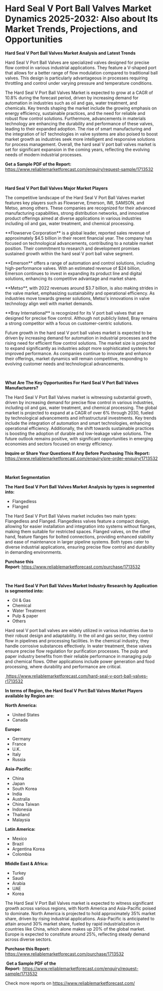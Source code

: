 <p><h1>Hard Seal V Port Ball Valves Market Dynamics 2025-2032: Also about Its Market Trends, Projections, and Opportunities</h1></p><p><strong>Hard Seal V Port Ball Valves Market Analysis and Latest Trends</strong></p>
<p><p>Hard Seal V Port Ball Valves are specialized valves designed for precise flow control in various industrial applications. They feature a V-shaped port that allows for a better range of flow modulation compared to traditional ball valves. This design is particularly advantageous in processes requiring throttling and control under varying pressure and temperature conditions.</p><p>The Hard Seal V Port Ball Valves Market is expected to grow at a CAGR of 10.8% during the forecast period, driven by increasing demand for automation in industries such as oil and gas, water treatment, and chemicals. Key trends shaping the market include the growing emphasis on energy efficiency, sustainable practices, and the need for reliable and robust flow control solutions. Furthermore, advancements in materials technology are enhancing the durability and performance of these valves, leading to their expanded adoption. The rise of smart manufacturing and the integration of IoT technologies in valve systems are also poised to boost market growth as industries seek more intelligent and responsive solutions for process management. Overall, the hard seal V port ball valves market is set for significant expansion in the coming years, reflecting the evolving needs of modern industrial processes.</p></p>
<p><strong>Get a Sample PDF of the Report:&nbsp;</strong> <a href="https://www.reliablemarketforecast.com/enquiry/request-sample/1713532?utm_campaign=2993&utm_medium=2&utm_source=Github&utm_content=ia&utm_term=28032025&utm_id=hard-seal-v-port-ball-valves">https://www.reliablemarketforecast.com/enquiry/request-sample/1713532</a></p>
<p>&nbsp;</p>
<p><strong>Hard Seal V Port Ball Valves Major Market Players</strong></p>
<p><p>The competitive landscape of the Hard Seal V Port Ball Valves market features key players such as Flowserve, Emerson, IMI, SAMSON, and Metso, among others. These companies are recognized for their advanced manufacturing capabilities, strong distribution networks, and innovative product offerings aimed at diverse applications in various industries including oil and gas, water treatment, and chemical processing.</p><p>**Flowserve Corporation** is a global leader, reported sales revenue of approximately $4.5 billion in their recent financial year. The company has focused on technological advancements, contributing to a notable market position. Their commitment to research and development promises sustained growth within the hard seal V port ball valve segment.</p><p>**Emerson** offers a range of automation and control solutions, including high-performance valves. With an estimated revenue of $24 billion, Emerson continues to invest in expanding its product line and digital solutions, enhancing its competitive advantage and market share.</p><p>**Metso**, with 2022 revenues around $3.7 billion, is also making strides in the valve market, emphasizing sustainability and operational efficiency. As industries move towards greener solutions, Metso's innovations in valve technology align well with market demands.</p><p>**Bray International** is recognized for its V port ball valves that are designed for precise flow control. Although not publicly listed, Bray remains a strong competitor with a focus on customer-centric solutions.</p><p>Future growth in the hard seal V port ball valves market is expected to be driven by increasing demand for automation in industrial processes and the rising need for efficient flow control solutions. The market size is projected to expand significantly as industries adopt more sophisticated systems for improved performance. As companies continue to innovate and enhance their offerings, market dynamics will remain competitive, responding to evolving customer needs and technological advancements.</p></p>
<p>&nbsp;</p>
<p><strong>What Are The Key Opportunities For Hard Seal V Port Ball Valves Manufacturers?</strong></p>
<p><p>The Hard Seal V Port Ball Valves market is witnessing substantial growth, driven by increasing demand for precise flow control in various industries, including oil and gas, water treatment, and chemical processing. The global market is projected to expand at a CAGR of over 6% through 2030, fueled by technological advancements and infrastructural investments. Key trends include the integration of automation and smart technologies, enhancing operational efficiency. Additionally, the shift towards sustainable practices is boosting the adoption of durable and low-leakage valve solutions. The future outlook remains positive, with significant opportunities in emerging economies and sectors focused on energy efficiency.</p></p>
<p><strong>Inquire or Share Your Questions If Any Before Purchasing This Report:</strong> <a href="https://www.reliablemarketforecast.com/enquiry/pre-order-enquiry/1713532?utm_campaign=2993&utm_medium=2&utm_source=Github&utm_content=ia&utm_term=28032025&utm_id=hard-seal-v-port-ball-valves">https://www.reliablemarketforecast.com/enquiry/pre-order-enquiry/1713532</a></p>
<p>&nbsp;</p>
<p><strong>Market Segmentation</strong></p>
<p><strong>The Hard Seal V Port Ball Valves Market Analysis by types is segmented into:</strong></p>
<p><ul><li>Flangedless</li><li>Flanged</li></ul></p>
<p><p>The Hard Seal V Port Ball Valves market includes two main types: Flangedless and Flanged. Flangedless valves feature a compact design, allowing for easier installation and integration into systems without flanges, making them suitable for restricted spaces. Flanged valves, on the other hand, feature flanges for bolted connections, providing enhanced stability and ease of maintenance in larger pipeline systems. Both types cater to diverse industrial applications, ensuring precise flow control and durability in demanding environments.</p></p>
<p><strong>Purchase this Report:&nbsp;</strong><a href="https://www.reliablemarketforecast.com/purchase/1713532?utm_campaign=2993&utm_medium=2&utm_source=Github&utm_content=ia&utm_term=28032025&utm_id=hard-seal-v-port-ball-valves">https://www.reliablemarketforecast.com/purchase/1713532</a></p>
<p>&nbsp;</p>
<p><strong>The Hard Seal V Port Ball Valves Market Industry Research by Application is segmented into:</strong></p>
<p><ul><li>Oil & Gas</li><li>Chemical</li><li>Water Treatment</li><li>Pulp & paper</li><li>Others</li></ul></p>
<p><p>Hard seal V port ball valves are widely utilized in various industries due to their robust design and adaptability. In the oil and gas sector, they control flow in pipelines and processing facilities. In the chemical industry, they handle corrosive substances effectively. In water treatment, these valves ensure precise flow regulation for purification processes. The pulp and paper industry benefits from their reliable performance in managing pulp and chemical flows. Other applications include power generation and food processing, where durability and performance are critical.</p></p>
<p><a href="https://www.reliablemarketforecast.com/hard-seal-v-port-ball-valves-r1713532?utm_campaign=2993&utm_medium=2&utm_source=Github&utm_content=ia&utm_term=28032025&utm_id=hard-seal-v-port-ball-valves">&nbsp;https://www.reliablemarketforecast.com/hard-seal-v-port-ball-valves-r1713532</a></p>
<p><strong>In terms of Region, the Hard Seal V Port Ball Valves Market Players available by Region are:</strong></p>
<p>
    <p> <strong> North America: </strong>
        <ul>
            <li>United States</li>
            <li>Canada</li>
        </ul>
        </p> 
    <p> <strong> Europe: </strong>
        <ul>
            <li>Germany</li>
            <li>France</li>
            <li>U.K.</li>
            <li>Italy</li>
            <li>Russia</li>
        </ul>
        </p> 
    <p> <strong> Asia-Pacific: </strong>
        <ul>
            <li>China</li>
            <li>Japan</li>
            <li>South Korea</li>
            <li>India</li>
            <li>Australia</li>
            <li>China Taiwan</li>
            <li>Indonesia</li>
            <li>Thailand</li>
            <li>Malaysia</li>
        </ul>
        </p> 
    <p> <strong> Latin America: </strong>
        <ul>
            <li>Mexico</li>
            <li>Brazil</li>
            <li>Argentina Korea</li>
            <li>Colombia</li>
        </ul>
        </p> 
    <p> <strong> Middle East & Africa: </strong>
        <ul>
            <li>Turkey</li>
            <li>Saudi</li>
            <li>Arabia</li>
            <li>UAE</li>
            <li>Korea</li>
        </ul>
    </p>
    </p>
<p><p>The Hard Seal V Port Ball Valves market is expected to witness significant growth across various regions, with North America and Asia-Pacific poised to dominate. North America is projected to hold approximately 35% market share, driven by rising industrial applications. Asia-Pacific is anticipated to attain around 30% market share, fueled by rapid industrialization in countries like China, which alone makes up 20% of the global market. Europe is expected to constitute around 25%, reflecting steady demand across diverse sectors.</p></p>
<p><strong>Purchase this Report: </strong><a href="https://www.reliablemarketforecast.com/purchase/1713532?utm_campaign=2993&utm_medium=2&utm_source=Github&utm_content=ia&utm_term=28032025&utm_id=hard-seal-v-port-ball-valves">https://www.reliablemarketforecast.com/purchase/1713532</a></p>
<p>&nbsp;<strong>Get a Sample PDF of the Report:&nbsp;&nbsp;</strong><a href="https://www.reliablemarketforecast.com/enquiry/request-sample/1713532?utm_campaign=2993&utm_medium=2&utm_source=Github&utm_content=ia&utm_term=28032025&utm_id=hard-seal-v-port-ball-valves">https://www.reliablemarketforecast.com/enquiry/request-sample/1713532</a></p>
<p><strong></strong></p>
<p>Check more reports on <a href="https://www.reliablemarketforecast.com/?utm_campaign=2993&utm_medium=2&utm_source=Github&utm_content=ia&utm_term=28032025&utm_id=hard-seal-v-port-ball-valves">https://www.reliablemarketforecast.com/</a></p>